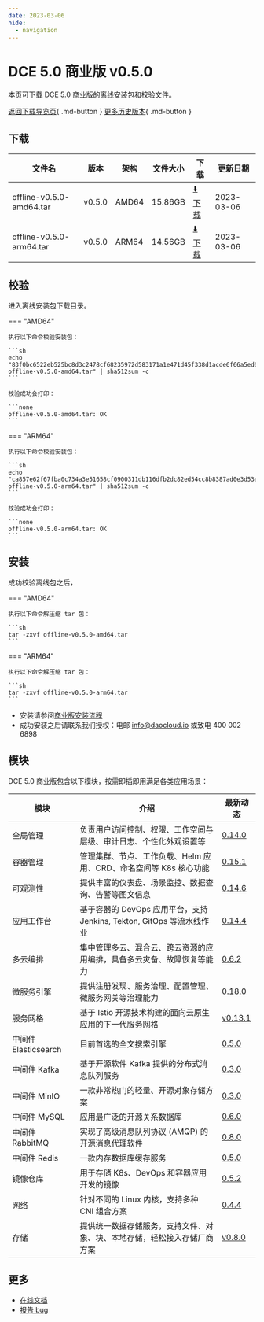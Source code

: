 ```yaml
---
date: 2023-03-06
hide:
  - navigation
---
```


# DCE 5.0 商业版 v0.5.0

本页可下载 DCE 5.0 商业版的离线安装包和校验文件。

[返回下载导览页](../index.md#_2){ .md-button } [更多历史版本](./dce5-installer-history.md){ .md-button }

## 下载

| 文件名                      | 版本    | 架构 | 文件大小 | 下载                                           | 更新日期   |
| ----------------------------- | ------- | -------- | ---------------------------------------------- | ---------- | ----------------------------- |
| offline-v0.5.0-amd64.tar | v0.5.0 | AMD64 | 15.86GB | [:arrow_down: 下载](https://qiniu-download-public.daocloud.io/DaoCloud_Enterprise/dce5/offline-v0.5.0-amd64.tar) | 2023-03-06 |
| offline-v0.5.0-arm64.tar | v0.5.0 | ARM64 | 14.56GB | [:arrow_down: 下载](https://qiniu-download-public.daocloud.io/DaoCloud_Enterprise/dce5/offline-v0.5.0-arm64.tar) | 2023-03-06 |

## 校验

进入离线安装包下载目录。

=== "AMD64"

    执行以下命令校验安装包：

    ```sh
    echo "83f0bc6522eb525bc8d3c2478cf68235972d583171a1e471d45f338d1acde6f66a5ed68144bfd6a067b2462a1c27e17d95c13408b8cbd83fd93d1dbe152779a3  offline-v0.5.0-amd64.tar" | sha512sum -c
    ```

    校验成功会打印：

    ```none
    offline-v0.5.0-amd64.tar: OK
    ```

=== "ARM64"

    执行以下命令校验安装包：

    ```sh
    echo "ca857e62f67fba0c734a3e51658cf0900311db116dfb2dc82ed54cc8b8387ad0e3d53e95a0df06e913cf62038858d585593990587bdf802790e2fa6050759ec2  offline-v0.5.0-arm64.tar" | sha512sum -c
    ```

    校验成功会打印：

    ```none
    offline-v0.5.0-arm64.tar: OK
    ```

## 安装

成功校验离线包之后，

=== "AMD64"

    执行以下命令解压缩 tar 包：

    ```sh
    tar -zxvf offline-v0.5.0-amd64.tar
    ```

=== "ARM64"

    执行以下命令解压缩 tar 包：

    ```sh
    tar -zxvf offline-v0.5.0-arm64.tar
    ```

- 安装请参阅[商业版安装流程](../../install/commercial/start-install.md)
- 成功安装之后请联系我们授权：电邮 info@daocloud.io 或致电 400 002 6898

## 模块

DCE 5.0 商业版包含以下模块，按需即插即用满足各类应用场景：

| 模块                 | 介绍                                                                     | 最新动态                                                      |
| -------------------- | ------------------------------------------------------------------------ | ------------------------------------------------------------- |
| 全局管理             | 负责用户访问控制、权限、工作空间与层级、审计日志、个性化外观设置等             | [0.14.0](../../ghippo/intro/release-notes.md#0140)    |
| 容器管理             | 管理集群、节点、工作负载、Helm 应用、CRD、命名空间等 K8s 核心功能        | [0.15.1](../../kpanda/intro/release-notes.md#0151)    |
| 可观测性             | 提供丰富的仪表盘、场景监控、数据查询、告警等图文信息                     | [0.14.6](../../insight/intro/releasenote.md#0146)     |
| 应用工作台           | 基于容器的 DevOps 应用平台，支持 Jenkins, Tekton, GitOps 等流水线作业    | [0.14.4](../../amamba/intro/release-notes.md#0144)      |
| 多云编排             | 集中管理多云、混合云、跨云资源的应用编排，具备多云灾备、故障恢复等能力   | [0.6.2](../../kairship/intro/release-notes.md#062)         |
| 微服务引擎           | 提供注册发现、服务治理、配置管理、微服务网关等治理能力                   | [0.18.0](../../skoala/intro/release-notes.md#0180)             |
| 服务网格             | 基于 Istio 开源技术构建的面向云原生应用的下一代服务网格                  | [v0.13.1](../../mspider/intro/release-notes.md#v0131)          |
| 中间件 Elasticsearch | 目前首选的全文搜索引擎                                                   | [0.5.0](../../middleware/elasticsearch/release-notes.md#050) |
| 中间件 Kafka         | 基于开源软件 Kafka 提供的分布式消息队列服务                              | [0.3.0](../../middleware/kafka/release-notes.md#030)          |
| 中间件 MinIO         | 一款非常热门的轻量、开源对象存储方案                                     | [0.3.0](../../middleware/minio/release-notes.md#030)          |
| 中间件 MySQL         | 应用最广泛的开源关系数据库                                               | [0.6.0](../../middleware/mysql/release-notes.md#060)           |
| 中间件 RabbitMQ      | 实现了高级消息队列协议 (AMQP) 的开源消息代理软件                         | [0.8.0](../../middleware/rabbitmq/release-notes.md#080)        |
| 中间件 Redis         | 一款内存数据库缓存服务                                                   | [0.5.0](../../middleware/redis/release-notes.md#050)           |
| 镜像仓库             | 用于存储 K8s、DevOps 和容器应用开发的镜像                                | [0.5.2](../../kangaroo/intro/release-notes.md)                            |
| 网络                 | 针对不同的 Linux 内核，支持多种 CNI 组合方案                             | [0.4.4](../../network/modules/spiderpool/releasenotes.md)                            |
| 存储                 | 提供统一数据存储服务，支持文件、对象、块、本地存储，轻松接入存储厂商方案 | [v0.8.0](../../storage/hwameistor/releasenotes.md#v080)                            |

## 更多

- [在线文档](../../dce/index.md)
- [报告 bug](https://github.com/DaoCloud/DaoCloud-docs/issues)
